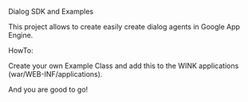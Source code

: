 Dialog SDK and Examples

This project allows to create easily create dialog agents in Google App Engine.

HowTo:

Create your own Example Class and add this to the WINK applications (war/WEB-INF/applications).

And you are good to go!
